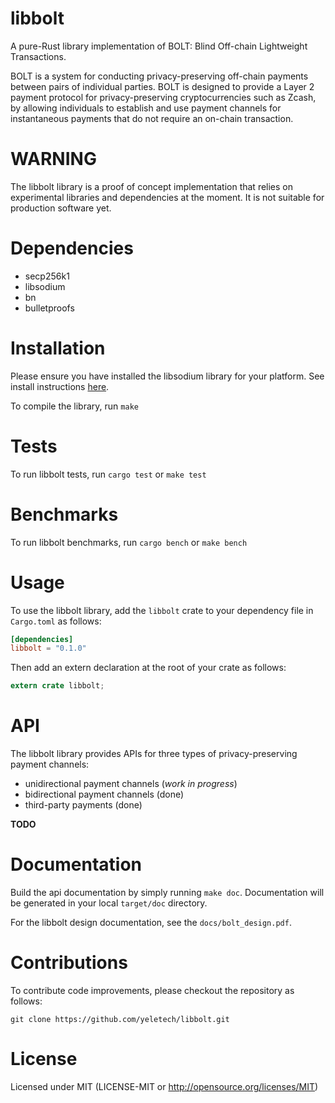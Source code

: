 # libbolt

A pure-Rust library implementation of BOLT: Blind Off-chain Lightweight Transactions.

BOLT is a system for conducting privacy-preserving off-chain payments between pairs of individual parties. BOLT is designed to provide a Layer 2 payment protocol for privacy-preserving cryptocurrencies such as Zcash, by allowing individuals to establish and use payment channels for instantaneous payments that do not require an on-chain transaction.

# WARNING

The libbolt library is a proof of concept implementation that relies on experimental libraries and dependencies at the moment. It is not suitable for production software yet.

# Dependencies

* secp256k1
* libsodium
* bn
* bulletproofs

# Installation

Please ensure you have installed the libsodium library for your platform. See install instructions [here](https://download.libsodium.org/doc/installation/index.html).

To compile the library, run `make` 

# Tests

To run libbolt tests, run `cargo test` or `make test`

# Benchmarks

To run libbolt benchmarks, run `cargo bench` or `make bench`

# Usage

To use the libbolt library, add the `libbolt` crate to your dependency file in `Cargo.toml` as follows:

```toml
[dependencies]
libbolt = "0.1.0"
```

Then add an extern declaration at the root of your crate as follows:
```rust
extern crate libbolt;
```

# API

The libbolt library provides APIs for three types of privacy-preserving payment channels:

* unidirectional payment channels (*work in progress*)
* bidirectional payment channels (done)
* third-party payments (done)

**TODO**

# Documentation

Build the api documentation by simply running `make doc`. Documentation will be generated in your local `target/doc` directory.

For the libbolt design documentation, see the `docs/bolt_design.pdf`.

# Contributions

To contribute code improvements, please checkout the repository as follows:

	git clone https://github.com/yeletech/libbolt.git

	
# License

Licensed under MIT (LICENSE-MIT or http://opensource.org/licenses/MIT)
